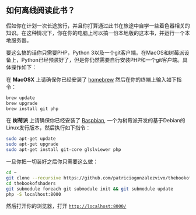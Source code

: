 ## 如何离线阅读此书？

假如你在计划一次长途旅行，并且你打算通过此书在旅途中自学一些着色器相关的知识。在这种情况下，你在你的电脑上可以搞一份本地版的这本书，并运行一个本地服务器。

要这么搞的话你只需要PHP，Python 3以及一个git客户端。在MacOS和树莓派设备上，Python已经预装好了，但是你仍然需要自行安装PHP和一个git客户端。具体操作如下：

在 **MacOSX** 上请确保你已经安装了 [homebrew](http://brew.sh/) 然后在你的终端上输入如下指令：

```bash
brew update
brew upgrade
brew install git php
```

在 **树莓派** 上请确保你已经安装了 [Raspbian](https://www.raspberrypi.org/downloads/raspbian/), 一个为树莓派开发的基于Debian的Linux发行版本，然后执行如下指令：

```bash
sudo apt-get update
sudo apt-get upgrade
sudo apt-get install git-core glslviewer php
```

一旦你把一切装好之后你只需要这么做：

```bash
cd ~
git clone --recursive https://github.com/patriciogonzalezvivo/thebookofshaders.git
cd thebookofshaders
git submodule foreach git submodule init && git submodule update
php -S localhost:8000
```

然后打开你的浏览器，打开 [`http://localhost:8000/`](http://localhost:8000/)
